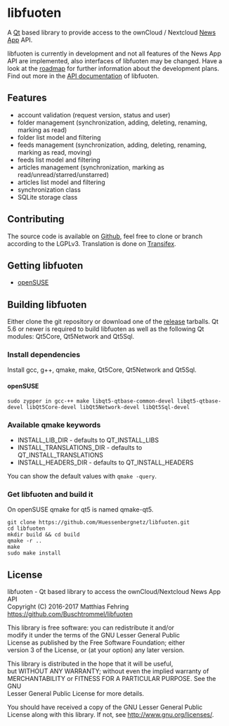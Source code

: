 # libfuoten
A [Qt](https://www.qt.io/) based library to provide access to the ownCloud / Nextcloud [News App](https://github.com/nextcloud/news) API.

libfuoten is currently in development and not all features of the News App API are implemented, also interfaces of libfuoten may be changed.
Have a look at the [roadmap](https://github.com/Huessenbergnetz/Fuoten/milestones) for further information about the development plans. Find out
more in the [API documentation](https://doc.huessenbergnetz.de/libfuoten) of libfuoten.

## Features
* account validation (request version, status and user)
* folder management (synchronization, adding, deleting, renaming, marking as read)
* folder list model and filtering
* feeds management (synchronization, adding, deleting, renaming, marking as read, moving)
* feeds list model and filtering
* articles management (synchronization, marking as read/unread/starred/unstarred)
* articles list model and filtering
* synchronization class
* SQLite storage class

## Contributing
The source code is available on [Github](https://github.com/Huessenbergnetz/libfuoten), feel free to clone or branch according to the LGPLv3.
Translation is done on [Transifex](https://www.transifex.com/buschtrommel/libfuoten).

## Getting libfuoten
* [openSUSE](https://software.opensuse.org/package/libfuoten)

## Building libfuoten
Either clone the git repository or download one of the [release](https://github.com/Huessenbergnetz/libfuoten/releases) tarballs. Qt 5.6 or newer
is required to build libfuoten as well as the following Qt modules: Qt5Core, Qt5Network and Qt5Sql.

### Install dependencies
Install gcc, g++, qmake, make, Qt5Core, Qt5Network and Qt5Sql.

#### openSUSE

```
sudo zypper in gcc-++ make libqt5-qtbase-common-devel libqt5-qtbase-devel libQt5Core-devel libQt5Network-devel libQt5Sql-devel
```
    
### Available qmake keywords
* INSTALL_LIB_DIR - defaults to QT_INSTALL_LIBS
* INSTALL_TRANSLATIONS_DIR - defaults to QT_INSTALL_TRANSLATIONS
* INSTALL_HEADERS_DIR - defaults to QT_INSTALL_HEADERS

You can show the default values with `qmake -query`.

### Get libfuoten and build it
On openSUSE qmake for qt5 is named qmake-qt5.

```
git clone https://github.com/Huessenbergnetz/libfuoten.git
cd libfuoten
mkdir build && cd build
qmake -r ..
make
sudo make install
```
    
## License
libfuoten - Qt based library to access the ownCloud/Nextcloud News App API<br>
Copyright (C) 2016-2017 Matthias Fehring<br>
https://github.com/Buschtrommel/libfuoten

This library is free software: you can redistribute it and/or<br>
modify it under the terms of the GNU Lesser General Public<br>
License as published by the Free Software Foundation; either<br>
version 3 of the License, or (at your option) any later version.<br>

This library is distributed in the hope that it will be useful,<br>
but WITHOUT ANY WARRANTY; without even the implied warranty of<br>
MERCHANTABILITY or FITNESS FOR A PARTICULAR PURPOSE.  See the GNU<br>
Lesser General Public License for more details.<br>

You should have received a copy of the GNU Lesser General Public<br>
License along with this library.  If not, see <http://www.gnu.org/licenses/>.
